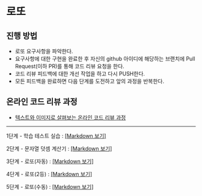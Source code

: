 # 로또
## 진행 방법
* 로또 요구사항을 파악한다.
* 요구사항에 대한 구현을 완료한 후 자신의 github 아이디에 해당하는 브랜치에 Pull Request(이하 PR)를 통해 코드 리뷰 요청을 한다.
* 코드 리뷰 피드백에 대한 개선 작업을 하고 다시 PUSH한다.
* 모든 피드백을 완료하면 다음 단계를 도전하고 앞의 과정을 반복한다.

## 온라인 코드 리뷰 과정
* [텍스트와 이미지로 살펴보는 온라인 코드 리뷰 과정](https://github.com/next-step/nextstep-docs/tree/master/codereview)
---
1단계 - 학습 테스트 실습 : [[Markdown 보기]](./markdown/step01.md)

2단계 - 문자열 덧셈 계산기 : [[Markdown 보기]](./markdown/step02.md)

3단계 - 로또(자동) : [[Markdown 보기]](./markdown/step03.md)

4단계 - 로또(2등) : [[Markdown 보기]](./markdown/step04.md)

5단계 - 로또(수동) : [[Markdown 보기]](./markdown/step05.md)
